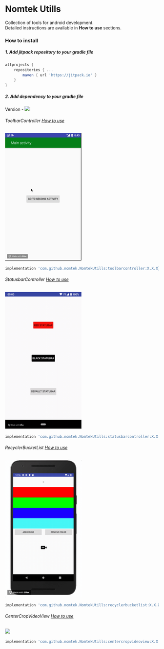 
# Nomtek Utills  
Collection of tools for android development.  
Detailed instructions are available in **How to use** sections.  
  
### How to install  
##### 1. Add jitpack repository to your gradle file 

```gradle  
allprojects {  
	repositories { ... 
		maven { url 'https://jitpack.io' } 
	} 
}
 ```  
  
##### 2. Add dependency to your gradle file  
Version - [![](https://jitpack.io/v/nomtek/NomtekUtills.svg)](https://jitpack.io/#nomtek/NomtekUtills)
  
###### ToolbarController  [How to use](https://github.com/nomtek/NomtekUtills/blob/master/toolbarcontroller/README.md)  
  
<img src="./resources/app.gif" width="250">  
  
```gradle  
implementation 'com.github.nomtek.NomtekUtills:toolbarcontroller:X.X.X}'  
```   
###### StatusbarController  [How to use](https://github.com/nomtek/NomtekUtills/blob/master/statusbarcontroller/README.md) 
  
<img src="./resources/statusbar.gif" width="250">  
  
```gradle  
implementation 'com.github.nomtek.NomtekUtills:statusbarcontroller:X.X.X'  
```

###### RecyclerBucketList  [How to use](https://github.com/nomtek/NomtekUtills/blob/master/recyclerbucketlist/README.md)

<img src="./resources/recycler_bucket.gif" width="250">

```gradle
implementation 'com.github.nomtek.NomtekUtills:recyclerbucketlist:X.X.X'
```

###### CenterCropVideoView  [How to use](https://github.com/nomtek/NomtekUtills/blob/master/centercropvideoview/README.md)

<img src="./resources/centercropvideoview.gif" width="250">

```gradle
implementation 'com.github.nomtek.NomtekUtills:centercropvideoview:X.X.X'
```

